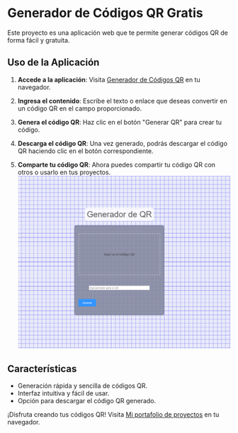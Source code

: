 # Generador de Códigos QR Gratis

Este proyecto es una aplicación web que te permite generar códigos QR de forma fácil y gratuita.

## Uso de la Aplicación

1. **Accede a la aplicación**: Visita [Generador de Códigos QR](https://portafolio-leyderl.netlify.app/) en tu navegador.

2. **Ingresa el contenido**: Escribe el texto o enlace que deseas convertir en un código QR en el campo proporcionado.

3. **Genera el código QR**: Haz clic en el botón "Generar QR" para crear tu código.

4. **Descarga el código QR**: Una vez generado, podrás descargar el código QR haciendo clic en el botón correspondiente.

5. **Comparte tu código QR**: Ahora puedes compartir tu código QR con otros o usarlo en tus proyectos.
![Generador de QR](https://raw.githubusercontent.com/duznot/generadorQRpagina/main/generadordeqr.png)
## Características

- Generación rápida y sencilla de códigos QR.
- Interfaz intuitiva y fácil de usar.
- Opción para descargar el código QR generado.

¡Disfruta creando tus códigos QR!
Visita [Mi portafolio de proyectos](https://portafolio-leyderl.netlify.app/) en tu navegador.